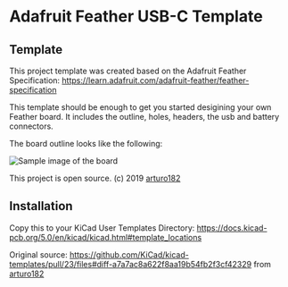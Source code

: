 # Adafruit Feather USB-C Template

## Template

This project template was created based on the Adafruit Feather Specification: https://learn.adafruit.com/adafruit-feather/feather-specification

This template should be enough to get you started desigining your own Feather board.
It includes the outline, holes, headers, the usb and battery connectors.

<p>The board outline looks like the following:</p>

![Sample image of the board](meta/brd.png)

This project is open source.
(c) 2019 <a href="https://twitter.com/arturo182" target="_blank">arturo182</a>

## Installation

Copy this to your KiCad User Templates Directory: https://docs.kicad-pcb.org/5.0/en/kicad/kicad.html#template_locations

Original source: https://github.com/KiCad/kicad-templates/pull/23/files#diff-a7a7ac8a622f8aa19b54fb2f3cf42329 from <a href="https://twitter.com/arturo182" target="_blank">arturo182</a>
